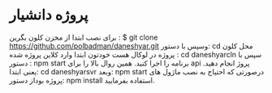 # پروژه دانشیار
برای نصب ابتدا از مخزن کلون بگرین :
$ git clone https://github.com/polbadman/daneshyar.git
وسپس با دستور:
cd محل کلون پروژه در لوکال هست خودتون
ابتدا وارد کلاین پروژه شده :
cd daneshyarcln
سپس با دستور :
npm start
برنامه را اجرا کنید.
همین روال بالا را برای 
api
پروژ انجام دهید.
یعنی ابتدا:
cd daneshyarsvr
وبعد:
npm start
درصورتی که احتیاج به نصب ماژول های پروژه بوداز دستور:
npm install
استفاده بفرمایید.
